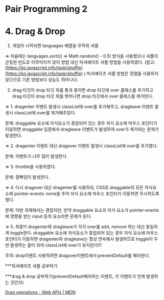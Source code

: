# Pair Programming 2

# 4. Drag & Drop

1) 게임이 시작되면 languages 배열을 무작위 셔플

⇒ 처음에는 languages.sort(() => Math.random() - 0.5) 방식을 사용했으나 셔플이 균등한 빈도로 이루어지지 않이 방법 대신 피셔예이츠 셔플 방법을 사용하였다. (참고:  [https://ko.javascript.info/task/shuffle](https://ko.javascript.info/task/shuffle) ) 피셔예이츠 셔플 방법은 정렬을 사용하지 않으므로 기존 방법보다 성능도 뛰어나다.

2) drag 타깃이 drop 타깃 위를 통과 중이면 drop 타깃에 over 클래스를 추가하고 drag 타깃이 drop 타깃 위를 벗어나면 drop 타깃에서 over 클래스를 제거한다.

⇒ 1. dragenter 이벤트 발생시 classList에 over를 추가해주고, dragleave 이벤트 발생시 classList에 over를 제거해주었다.

문제: draggable 요소에 자식요소가 중첩되어 있는 경우 자식 요소에 마우스 포인터가 이동하면  draggable 입장에서 dragleave 이벤트가 발생하여 over가 제거되는 문제가 발생한다.

⇒ 2. dragenter 이벤트 대신 dragover 이벤트 발생시 classList에 over를 추가했다. 

문제: 이벤트가 너무 많이 발생한다. 

⇒ 3. throttle을 사용하였다. 

문제: 깜빡임이 발생한다.

⇒ 4. 다시 dragover 대신 dragenter를 사용하되, CSS로 draggable의 모든 자식요소에 pointer-events: none을 주어 자식 요소에 마우스 포인터가 이동하면 무시하도록 했다.

문제: 이번 과제에서는 괜찮지만, 만약 draggable 요소의 자식 요소가 pointer-events에 영향을 받는 input 등의 요소라면 문제가 된다.

⇒ 5. 최종!!! dragenter와 dragleave가 각각 over를 add, remove 하는 대신 동일하게 toggle한다. draggable 요소에 자식요소가 중첩되어 있는 경우 자식 요소에 마우스 포인터가 이동하면 dragenter와 dragleave는 항상 연속해서 발생하므로 toggle이 두 번 발생하는 꼴이 되어 classList에 over가 유지된다!!! 

주의: drop이벤트 사용하려면 dragover이벤트에서 preventDefault를 해야한다. 

***피셔예이츠 셔플 공부하기

***drag & drop 공부하기(preventDefault해야하는 이벤트, 각 이벤트가 언제 발생하는 것인지)

[Drag operations - Web APIs | MDN](https://developer.mozilla.org/en-US/docs/Web/API/HTML_Drag_and_Drop_API/Drag_operations)
